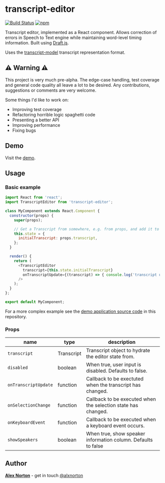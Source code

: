# transcript-editor

[![Build Status](https://travis-ci.org/bbc/transcript-editor.svg?branch=master)](https://travis-ci.org/bbc/transcript-editor) [![npm](https://img.shields.io/npm/v/transcript-editor.svg)](https://www.npmjs.com/package/transcript-editor)

Transcript editor, implemented as a React component. Allows correction of errors in Speech to Text engine while maintaining word-level timing information. Built using [Draft.js](https://facebook.github.io/draft-js/).

Uses the [transcript-model](https://github.com/bbc/transcript-model) transcript representation format.

## ⚠️ Warning ⚠️

This project is very much pre-alpha. The edge-case handling, test coverage and general code quality all leave a lot to be desired. Any contributions, suggestions or comments are very welcome.

Some things I'd like to work on:

- Improving test coverage
- Refactoring horrible logic spaghetti code
- Presenting a better API
- Improving performance
- Fixing bugs

## Demo

Visit the [demo](https://bbc.github.io/transcript-editor/).

## Usage

### Basic example

```js
import React from 'react';
import TranscriptEditor from 'transcript-editor';

class MyComponent extends React.Component {
  constructor(props) {
    super(props);

    // Get a Transcript from somewhere, e.g. from props, and add it to state
    this.state = { 
      initialTranscript: props.transcript,
    };
  }

  render() {
    return (
      <TranscriptEditor
        transcript={this.state.initialTranscript}
        onTranscriptUpdate={(transcript) => { console.log('transcript updated', transcript); }}
      />
    );
  }
};

export default MyComponent;
```

For a more complex example see the [demo application source code](demo-app/) in this repository.

### Props

| name                 | type       | description |
| -------------------- | ---------- | ----------- |
| `transcript`         | Transcript | Transcript object to hydrate the editor state from. |
| `disabled`           | boolean    | When true, user input is disabled. Defaults to false. |
| `onTranscriptUpdate` | function   | Callback to be exectuted when the transcript has changed. |
| `onSelectionChange`  | function   | Callback to be executed when the selection state has changed. |
| `onKeyboardEvent`    | function   | Callback to be executed when a keyboard event occurs. |
| `showSpeakers`       | boolean    | When true, show speaker information column. Defaults to false |

## Author

[**Alex Norton**](https://github.com/alexnorton/) - get in touch [@alxnorton](https://twitter.com/alxnorton)
